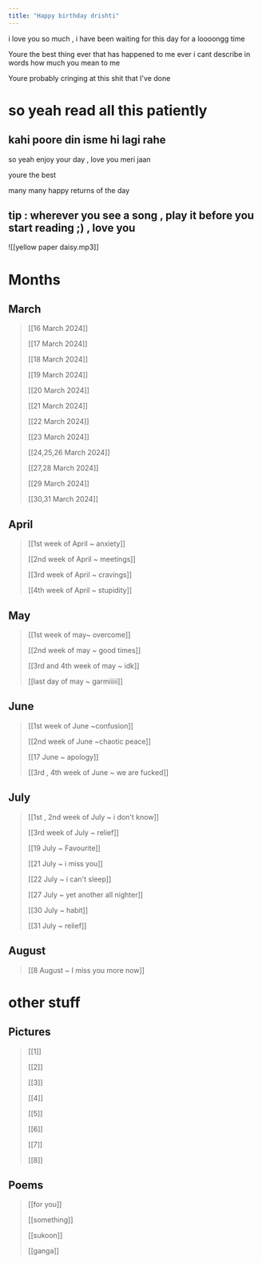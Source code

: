 ```yaml
---
title: "Happy birthday drishti"
---
```

 i love you so much , i have been waiting for this day for a loooongg time

Youre the best thing ever that has happened to me ever
i cant describe in words how much you mean to me 

Youre probably cringing at this shit that I've done 

# **so yeah read all this patiently** 
## kahi poore din isme hi lagi rahe

so yeah enjoy your day , love you meri jaan

youre the best

many many happy returns of the day


tip : wherever you see a song , play it before you start reading ;) , love you
--
![[yellow paper daisy.mp3]]
# Months 

## March

>[[16 March 2024]]
>
>[[17 March 2024]]
>
>[[18 March 2024]]
>
>[[19 March 2024]]
>
>[[20 March 2024]]
>
>[[21 March 2024]]
>
>[[22 March 2024]]
>
>[[23 March 2024]]
>
>[[24,25,26 March 2024]]
>
>[[27,28 March 2024]]
>
>[[29 March 2024]]
>
>[[30,31 March 2024]]
## April

>[[1st week of April ~ anxiety]]
>
>[[2nd week of April ~ meetings]]
>
>[[3rd week of April ~ cravings]]
>
>[[4th week of April ~ stupidity]]
## May

>[[1st week of may~ overcome]]
>
>[[2nd week of may ~ good times]]
>
>[[3rd and 4th week of may ~ idk]]
>
>[[last day of may ~ garmiiiii]]
## June

>[[1st week of June ~confusion]]
>
>[[2nd week of June ~chaotic peace]]
>
>[[17 June ~ apology]]
>
>[[3rd , 4th week of June ~ we are fucked]]
## July

>[[1st , 2nd week of July ~ i don't know]]
>
>[[3rd week of July ~ relief]]
>
>[[19 July ~ Favourite]]
>
>[[21 July ~ i miss you]]
>
>[[22 July ~ i can't sleep]]
>
>[[27 July ~ yet another all nighter]]
>
>[[30 July ~ habit]]
>
>[[31 July ~ relief]]
## August

>[[8 August ~ I miss you more now]]

# other stuff 

## Pictures

>[[1]]
>
>[[2]]
>
>[[3]]
>
>[[4]]
>
>[[5]]
>
>[[6]]
>
>[[7]]
>
>[[8]]


## Poems

>[[for you]]
>
>[[something]]
>
>[[sukoon]]
>
>[[ganga]]

